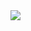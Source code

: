 <a href="https://github.com/korayguler">
  <img align="center" src="https://github-readme-stats.anuraghazra1.vercel.app/api/top-langs/?username=korayguler&layout=compact&theme=radical" />
</a>



